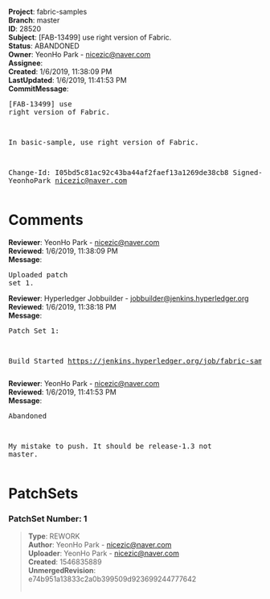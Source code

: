 <strong>Project</strong>: fabric-samples<br><strong>Branch</strong>: master<br><strong>ID</strong>: 28520<br><strong>Subject</strong>: [FAB-13499] use right version of Fabric.<br><strong>Status</strong>: ABANDONED<br><strong>Owner</strong>: YeonHo Park - nicezic@naver.com<br><strong>Assignee</strong>:<br><strong>Created</strong>: 1/6/2019, 11:38:09 PM<br><strong>LastUpdated</strong>: 1/6/2019, 11:41:53 PM<br><strong>CommitMessage</strong>:<br><pre>[FAB-13499] use right version of Fabric.

In basic-sample, use right version of Fabric.

Change-Id: I05bd5c81ac92c43ba44af2faef13a1269de38cb8
Signed-off-by: YeonhoPark <nicezic@naver.com>
</pre><h1>Comments</h1><strong>Reviewer</strong>: YeonHo Park - nicezic@naver.com<br><strong>Reviewed</strong>: 1/6/2019, 11:38:09 PM<br><strong>Message</strong>: <pre>Uploaded patch set 1.</pre><strong>Reviewer</strong>: Hyperledger Jobbuilder - jobbuilder@jenkins.hyperledger.org<br><strong>Reviewed</strong>: 1/6/2019, 11:38:18 PM<br><strong>Message</strong>: <pre>Patch Set 1:

Build Started https://jenkins.hyperledger.org/job/fabric-samples-verify-job/5/</pre><strong>Reviewer</strong>: YeonHo Park - nicezic@naver.com<br><strong>Reviewed</strong>: 1/6/2019, 11:41:53 PM<br><strong>Message</strong>: <pre>Abandoned

My mistake to push. 
It should be release-1.3 not master.</pre><h1>PatchSets</h1><h3>PatchSet Number: 1</h3><blockquote><strong>Type</strong>: REWORK<br><strong>Author</strong>: YeonHo Park - nicezic@naver.com<br><strong>Uploader</strong>: YeonHo Park - nicezic@naver.com<br><strong>Created</strong>: 1546835889<br><strong>UnmergedRevision</strong>: e74b951a13833c2a0b399509d923699244777642<br><br></blockquote>